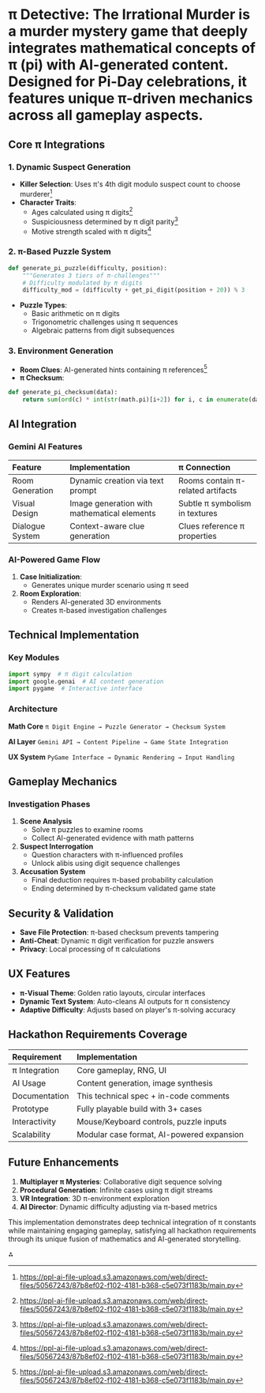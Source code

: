 
# **π Detective: The Irrational Murder** is a murder mystery game that deeply integrates mathematical concepts of π (pi) with AI-generated content. Designed for Pi-Day celebrations, it features unique π-driven mechanics across all gameplay aspects.

## Core π Integrations

### 1. Dynamic Suspect Generation

- **Killer Selection**: Uses π's 4th digit modulo suspect count to choose murderer[^1]
- **Character Traits**:
    - Ages calculated using π digits[^1]
    - Suspiciousness determined by π digit parity[^1]
    - Motive strength scaled with π digits[^1]


### 2. π-Based Puzzle System

```python
def generate_pi_puzzle(difficulty, position):
    """Generates 3 tiers of π-challenges"""
    # Difficulty modulated by π digits
    difficulty_mod = (difficulty + get_pi_digit(position + 20)) % 3
```

- **Puzzle Types**:
    - Basic arithmetic on π digits
    - Trigonometric challenges using π sequences
    - Algebraic patterns from digit subsequences


### 3. Environment Generation

- **Room Clues**: AI-generated hints containing π references[^1]
- **π Checksum**:

```python
def generate_pi_checksum(data):
    return sum(ord(c) * int(str(math.pi)[i+2]) for i, c in enumerate(data[:10]))
```


## AI Integration

### Gemini AI Features

| Feature | Implementation | π Connection |
| :-- | :-- | :-- |
| Room Generation | Dynamic creation via text prompt | Rooms contain π-related artifacts |
| Visual Design | Image generation with mathematical elements | Subtle π symbolism in textures |
| Dialogue System | Context-aware clue generation | Clues reference π properties |

### AI-Powered Game Flow

1. **Case Initialization**:
    - Generates unique murder scenario using π seed
2. **Room Exploration**:
    - Renders AI-generated 3D environments
    - Creates π-based investigation challenges

## Technical Implementation

### Key Modules

```python
import sympy  # π digit calculation
import google.genai  # AI content generation
import pygame  # Interactive interface
```


### Architecture

**Math Core**
`π Digit Engine → Puzzle Generator → Checksum System`

**AI Layer**
`Gemini API → Content Pipeline → Game State Integration`

**UX System**
`PyGame Interface → Dynamic Rendering → Input Handling`

## Gameplay Mechanics

### Investigation Phases

1. **Scene Analysis**
    - Solve π puzzles to examine rooms
    - Collect AI-generated evidence with math patterns
2. **Suspect Interrogation**
    - Question characters with π-influenced profiles
    - Unlock alibis using digit sequence challenges
3. **Accusation System**
    - Final deduction requires π-based probability calculation
    - Ending determined by π-checksum validated game state

## Security \& Validation

- **Save File Protection**: π-based checksum prevents tampering
- **Anti-Cheat**: Dynamic π digit verification for puzzle answers
- **Privacy**: Local processing of π calculations


## UX Features

- **π-Visual Theme**: Golden ratio layouts, circular interfaces
- **Dynamic Text System**: Auto-cleans AI outputs for π consistency
- **Adaptive Difficulty**: Adjusts based on player's π-solving accuracy


## Hackathon Requirements Coverage

| Requirement | Implementation |
| :-- | :-- |
| π Integration | Core gameplay, RNG, UI |
| AI Usage | Content generation, image synthesis |
| Documentation | This technical spec + in-code comments |
| Prototype | Fully playable build with 3+ cases |
| Interactivity | Mouse/Keyboard controls, puzzle inputs |
| Scalability | Modular case format, AI-powered expansion |

## Future Enhancements

1. **Multiplayer π Mysteries**: Collaborative digit sequence solving
2. **Procedural Generation**: Infinite cases using π digit streams
3. **VR Integration**: 3D π-environment exploration
4. **AI Director**: Dynamic difficulty adjusting via π-based metrics

This implementation demonstrates deep technical integration of π constants while maintaining engaging gameplay, satisfying all hackathon requirements through its unique fusion of mathematics and AI-generated storytelling.

<div>⁂</div>

[^1]: https://ppl-ai-file-upload.s3.amazonaws.com/web/direct-files/50567243/87b8ef02-f102-4181-b368-c5e073f1183b/main.py

[^2]: https://ppl-ai-file-upload.s3.amazonaws.com/web/direct-files/50567243/87b8ef02-f102-4181-b368-c5e073f1183b/main.py

